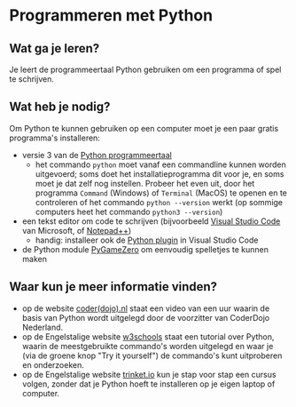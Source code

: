 # Programmeren met Python

## Wat ga je leren?
Je leert de programmeertaal Python gebruiken om een programma of spel te schrijven.

## Wat heb je nodig?
Om Python te kunnen gebruiken op een computer moet je een paar gratis programma's installeren:

- versie 3 van de [Python programmeertaal](https://www.python.org/downloads/)
  - het commando `python` moet vanaf een commandline kunnen worden uitgevoerd; soms doet het installatieprogramma dit voor je, en soms moet je dat zelf nog instellen. Probeer het even uit, door het programma `Command` (Windows) of `Terminal` (MacOS) te openen en te controleren of het commando `python --version` werkt (op sommige computers heet het commando `python3 --version`)
- een tekst editor om code te schrijven (bijvoorbeeld [Visual Studio Code](https://code.visualstudio.com) van Microsoft, of [Notepad++](https://notepad-plus-plus.org/downloads/))
  - handig: installeer ook de [Python plugin](https://marketplace.visualstudio.com/items?itemName=ms-python.python) in Visual Studio Code
- de Python module [PyGameZero](https://pygame-zero.readthedocs.io/) om eenvoudig spelletjes te kunnen maken

## Waar kun je meer informatie vinden?
- op de website [coder(dojo).nl](https://coderdojo.nl/online-les/python/basis-programmeren) staat een video van een uur waarin de basis van Python wordt uitgelegd door de voorzitter van CoderDojo Nederland.
- op de Engelstalige website [w3schools](https://www.w3schools.com/python/) staat een tutorial over Python, waarin de meestgebruikte commando's worden uitgelegd en waar je (via de groene knop "Try it yourself") de commando's kunt uitproberen en onderzoeken.
- op de Engelstalige website [trinket.io](https://hourofpython.trinket.io/a-visual-introduction-to-python#/welcome/an-hour-of-code) kun je stap voor stap een cursus volgen, zonder dat je Python hoeft te installeren op je eigen laptop of computer.
